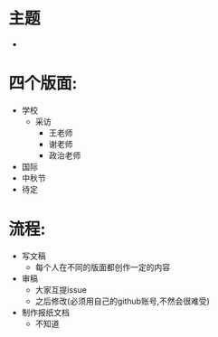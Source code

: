 # 主题
- 
# 四个版面:  
- 学校
    - 采访
        - 王老师
        - 谢老师
        - 政治老师
- 国际
- 中秋节
- 待定
# 流程:  
- 写文稿
    - 每个人在不同的版面都创作一定的内容
- 审稿
    - 大家互提issue
    - 之后修改(必须用自己的github账号,不然会很难受)
- 制作报纸文档
    - 不知道
